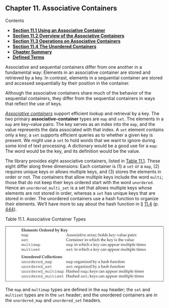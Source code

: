 <h2 id="filepos2718579">Chapter 11. Associative Containers</h2>
<p>Contents</p><ul><li><strong><a href="107-11.1._using_an_associative_container.html#filepos2724280">Section 11.1 Using an Associative Container</a></strong></li><li><strong><a href="108-11.2._overview_of_the_associative_containers.html#filepos2739630">Section 11.2 Overview of the Associative Containers</a></strong></li><li><strong><a href="109-11.3._operations_on_associative_containers.html#filepos2776538">Section 11.3 Operations on Associative Containers</a></strong></li><li><strong><a href="110-11.4._the_unordered_containers.html#filepos2872751">Section 11.4 The Unordered Containers</a></strong></li><li><strong><a href="111-chapter_summary.html#filepos2887561">Chapter Summary</a></strong></li><li><strong><a href="112-defined_terms.html#filepos2890511">Defined Terms</a></strong></li></ul>

<p>Associative and sequential containers differ from one another in a fundamental way: Elements in an associative container are stored and retrieved by a key. In contrast, elements in a sequential container are stored and accessed sequentially by their position in the container.</p>
<p>Although the associative containers share much of the behavior of the sequential containers, they differ from the sequential containers in ways that reflect the use of keys.</p>
<p><a id="filepos2720452"></a><em><a href="112-defined_terms.html#filepos2890953" id="filepos2720464">Associative containers</a></em> support efficient lookup and retrieval by a key. The two primary <strong>associative-container</strong> types are <code>map</code> and <code>set</code>. The elements in a <code>map</code> are key–value pairs: The key serves as an index into the <code>map</code>, and the value represents the data associated with that index. A <code>set</code> element contains only a key; a <code>set</code> supports efficient queries as to whether a given key is present. We might use a <code>set</code> to hold words that we want to ignore during some kind of text processing. A dictionary would be a good use for a <code>map</code>: The word would be the key, and its definition would be the value.</p>
<p>The library provides eight associative containers, listed in <a href="106-chapter_11._associative_containers.html#filepos2723140">Table 11.1</a>. These eight differ along three dimensions: Each container is (1) a <code>set</code> or a <code>map</code>, (2) requires unique keys or allows multiple keys, and (3) stores the elements in order or not. The containers that allow multiple keys include the word <code>multi</code>; those that do not keep their keys ordered start with the word <code>unordered</code>. Hence an <code>unordered_multi_set</code> is a set that allows multiple keys whose elements are not stored in order, whereas a <code>set</code> has unique keys that are stored in order. The unordered containers use a hash function to organize their elements. We’ll have more to say about the hash function in § <a href="110-11.4._the_unordered_containers.html#filepos2872751">11.4</a> (p. <a href="110-11.4._the_unordered_containers.html#filepos2872751">444</a>).</p>
<p><a id="filepos2723140"></a>Table 11.1. Associative Container Types</p>
<img alt="Image" src="/images/00080.jpg"/>
<p>The <code>map</code> and <code>multimap</code> types are defined in the <code>map</code> header; the <code>set</code> and <code>multiset</code> types are in the <code>set</code> header; and the unordered containers are in the <code>unordered_map</code> and <code>unordered_set</code> headers.</p>
